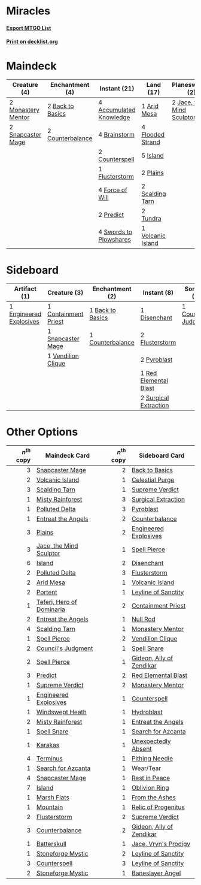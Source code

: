 # Miracles

#### [Export MTGO List](../collection/Miracles/Miracles.txt)
#### [Print on decklist.org](http://decklist.org/?deckmain=4%09Accumulated%20Knowledge%0A1%09Arid%20Mesa%0A2%09Back%20to%20Basics%0A4%09Brainstorm%0A1%09Council's%20Judgment%0A2%09Counterbalance%0A2%09Counterspell%0A4%09Flooded%20Strand%0A1%09Flusterstorm%0A4%09Force%20of%20Will%0A5%09Island%0A2%09Jace,%20the%20Mind%20Sculptor%0A2%09Monastery%20Mentor%0A2%09Plains%0A4%09Ponder%0A1%09Portent%0A2%09Predict%0A3%09Preordain%0A2%09Scalding%20Tarn%0A2%09Snapcaster%20Mage%0A4%09Swords%20to%20Plowshares%0A3%09Terminus%0A2%09Tundra%0A1%09Volcanic%20Island&deckside=1%09Back%20to%20Basics%0A1%09Containment%20Priest%0A1%09Council's%20Judgment%0A1%09Counterbalance%0A1%09Disenchant%0A1%09Engineered%20Explosives%0A2%09Flusterstorm%0A2%09Pyroblast%0A1%09Red%20Elemental%20Blast%0A1%09Snapcaster%20Mage%0A2%09Surgical%20Extraction%0A1%09Vendilion%20Clique)
# Maindeck

|                                        Creature (4)                                         |                                      Enchantment (4)                                      |                                           Instant (21)                                           |                                         Land (17)                                          |                                          Planeswalker (2)                                          |                                         Sorcery (12)                                          |
|---------------------------------------------------------------------------------------------|-------------------------------------------------------------------------------------------|--------------------------------------------------------------------------------------------------|--------------------------------------------------------------------------------------------|----------------------------------------------------------------------------------------------------|-----------------------------------------------------------------------------------------------|
|2 [Monastery Mentor](http://gatherer.wizards.com/Pages/Card/Details.aspx?multiverseid=391883)|2 [Back to Basics](http://gatherer.wizards.com/Pages/Card/Details.aspx?multiverseid=5711)  |4 [Accumulated Knowledge](http://gatherer.wizards.com/Pages/Card/Details.aspx?multiverseid=442029)|1 [Arid Mesa](http://gatherer.wizards.com/Pages/Card/Details.aspx?multiverseid=426054)      |2 [Jace, the Mind Sculptor](http://gatherer.wizards.com/Pages/Card/Details.aspx?multiverseid=382979)|1 [Council's Judgment](http://gatherer.wizards.com/Pages/Card/Details.aspx?multiverseid=382896)|
|2 [Snapcaster Mage](http://gatherer.wizards.com/Pages/Card/Details.aspx?multiverseid=425875) |2 [Counterbalance](http://gatherer.wizards.com/Pages/Card/Details.aspx?multiverseid=429868)|4 [Brainstorm](http://gatherer.wizards.com/Pages/Card/Details.aspx?multiverseid=382871)           |4 [Flooded Strand](http://gatherer.wizards.com/Pages/Card/Details.aspx?multiverseid=405098) |                                                                                                    |4 [Ponder](http://gatherer.wizards.com/Pages/Card/Details.aspx?multiverseid=451051)            |
|                                                                                             |                                                                                           |2 [Counterspell](http://gatherer.wizards.com/Pages/Card/Details.aspx?multiverseid=382897)         |5 [Island](http://gatherer.wizards.com/Pages/Card/Details.aspx?multiverseid=439602)         |                                                                                                    |1 [Portent](http://gatherer.wizards.com/Pages/Card/Details.aspx?multiverseid=184661)           |
|                                                                                             |                                                                                           |1 [Flusterstorm](http://gatherer.wizards.com/Pages/Card/Details.aspx?multiverseid=382942)         |2 [Plains](http://gatherer.wizards.com/Pages/Card/Details.aspx?multiverseid=439601)         |                                                                                                    |3 [Preordain](http://gatherer.wizards.com/Pages/Card/Details.aspx?multiverseid=265979)         |
|                                                                                             |                                                                                           |4 [Force of Will](http://gatherer.wizards.com/Pages/Card/Details.aspx?multiverseid=382943)        |2 [Scalding Tarn](http://gatherer.wizards.com/Pages/Card/Details.aspx?multiverseid=426069)  |                                                                                                    |3 [Terminus](http://gatherer.wizards.com/Pages/Card/Details.aspx?multiverseid=425851)          |
|                                                                                             |                                                                                           |2 [Predict](http://gatherer.wizards.com/Pages/Card/Details.aspx?multiverseid=451053)              |2 [Tundra](http://gatherer.wizards.com/Pages/Card/Details.aspx?multiverseid=383139)         |                                                                                                    |                                                                                               |
|                                                                                             |                                                                                           |4 [Swords to Plowshares](http://gatherer.wizards.com/Pages/Card/Details.aspx?multiverseid=383119) |1 [Volcanic Island](http://gatherer.wizards.com/Pages/Card/Details.aspx?multiverseid=383147)|                                                                                                    |                                                                                               |


# Sideboard

|                                           Artifact (1)                                           |                                         Creature (3)                                          |                                      Enchantment (2)                                      |                                          Instant (8)                                           |                                          Sorcery (1)                                          |
|--------------------------------------------------------------------------------------------------|-----------------------------------------------------------------------------------------------|-------------------------------------------------------------------------------------------|------------------------------------------------------------------------------------------------|-----------------------------------------------------------------------------------------------|
|1 [Engineered Explosives](http://gatherer.wizards.com/Pages/Card/Details.aspx?multiverseid=370549)|1 [Containment Priest](http://gatherer.wizards.com/Pages/Card/Details.aspx?multiverseid=429862)|1 [Back to Basics](http://gatherer.wizards.com/Pages/Card/Details.aspx?multiverseid=5711)  |1 [Disenchant](http://gatherer.wizards.com/Pages/Card/Details.aspx?multiverseid=201162)         |1 [Council's Judgment](http://gatherer.wizards.com/Pages/Card/Details.aspx?multiverseid=382896)|
|                                                                                                  |1 [Snapcaster Mage](http://gatherer.wizards.com/Pages/Card/Details.aspx?multiverseid=425875)   |1 [Counterbalance](http://gatherer.wizards.com/Pages/Card/Details.aspx?multiverseid=429868)|2 [Flusterstorm](http://gatherer.wizards.com/Pages/Card/Details.aspx?multiverseid=382942)       |                                                                                               |
|                                                                                                  |1 [Vendilion Clique](http://gatherer.wizards.com/Pages/Card/Details.aspx?multiverseid=370390)  |                                                                                           |2 [Pyroblast](http://gatherer.wizards.com/Pages/Card/Details.aspx?multiverseid=159243)          |                                                                                               |
|                                                                                                  |                                                                                               |                                                                                           |1 [Red Elemental Blast](http://gatherer.wizards.com/Pages/Card/Details.aspx?multiverseid=202447)|                                                                                               |
|                                                                                                  |                                                                                               |                                                                                           |2 [Surgical Extraction](http://gatherer.wizards.com/Pages/Card/Details.aspx?multiverseid=397706)|                                                                                               |


# Other Options

|*n*<sup>th</sup> copy|                                           Maindeck Card                                            |*n*<sup>th</sup> copy|                                          Sideboard Card                                           |
|--------------------:|----------------------------------------------------------------------------------------------------|--------------------:|---------------------------------------------------------------------------------------------------|
|                    3|[Snapcaster Mage](http://gatherer.wizards.com/Pages/Card/Details.aspx?multiverseid=425875)          |                    2|[Back to Basics](http://gatherer.wizards.com/Pages/Card/Details.aspx?multiverseid=5711)            |
|                    2|[Volcanic Island](http://gatherer.wizards.com/Pages/Card/Details.aspx?multiverseid=383147)          |                    1|[Celestial Purge](http://gatherer.wizards.com/Pages/Card/Details.aspx?multiverseid=397699)         |
|                    3|[Scalding Tarn](http://gatherer.wizards.com/Pages/Card/Details.aspx?multiverseid=426069)            |                    1|[Supreme Verdict](http://gatherer.wizards.com/Pages/Card/Details.aspx?multiverseid=438776)         |
|                    1|[Misty Rainforest](http://gatherer.wizards.com/Pages/Card/Details.aspx?multiverseid=426065)         |                    3|[Surgical Extraction](http://gatherer.wizards.com/Pages/Card/Details.aspx?multiverseid=397706)     |
|                    1|[Polluted Delta](http://gatherer.wizards.com/Pages/Card/Details.aspx?multiverseid=405104)           |                    3|[Pyroblast](http://gatherer.wizards.com/Pages/Card/Details.aspx?multiverseid=159243)               |
|                    1|[Entreat the Angels](http://gatherer.wizards.com/Pages/Card/Details.aspx?multiverseid=425829)       |                    2|[Counterbalance](http://gatherer.wizards.com/Pages/Card/Details.aspx?multiverseid=429868)          |
|                    3|[Plains](http://gatherer.wizards.com/Pages/Card/Details.aspx?multiverseid=439601)                   |                    2|[Engineered Explosives](http://gatherer.wizards.com/Pages/Card/Details.aspx?multiverseid=370549)   |
|                    3|[Jace, the Mind Sculptor](http://gatherer.wizards.com/Pages/Card/Details.aspx?multiverseid=382979)  |                    1|[Spell Pierce](http://gatherer.wizards.com/Pages/Card/Details.aspx?multiverseid=425876)            |
|                    6|[Island](http://gatherer.wizards.com/Pages/Card/Details.aspx?multiverseid=439602)                   |                    2|[Disenchant](http://gatherer.wizards.com/Pages/Card/Details.aspx?multiverseid=201162)              |
|                    2|[Polluted Delta](http://gatherer.wizards.com/Pages/Card/Details.aspx?multiverseid=405104)           |                    3|[Flusterstorm](http://gatherer.wizards.com/Pages/Card/Details.aspx?multiverseid=382942)            |
|                    2|[Arid Mesa](http://gatherer.wizards.com/Pages/Card/Details.aspx?multiverseid=426054)                |                    1|[Volcanic Island](http://gatherer.wizards.com/Pages/Card/Details.aspx?multiverseid=383147)         |
|                    2|[Portent](http://gatherer.wizards.com/Pages/Card/Details.aspx?multiverseid=184661)                  |                    1|[Leyline of Sanctity](http://gatherer.wizards.com/Pages/Card/Details.aspx?multiverseid=397677)     |
|                    1|[Teferi, Hero of Dominaria](http://gatherer.wizards.com/Pages/Card/Details.aspx?multiverseid=443095)|                    2|[Containment Priest](http://gatherer.wizards.com/Pages/Card/Details.aspx?multiverseid=429862)      |
|                    2|[Entreat the Angels](http://gatherer.wizards.com/Pages/Card/Details.aspx?multiverseid=425829)       |                    1|[Null Rod](http://gatherer.wizards.com/Pages/Card/Details.aspx?multiverseid=383034)                |
|                    4|[Scalding Tarn](http://gatherer.wizards.com/Pages/Card/Details.aspx?multiverseid=426069)            |                    1|[Monastery Mentor](http://gatherer.wizards.com/Pages/Card/Details.aspx?multiverseid=391883)        |
|                    1|[Spell Pierce](http://gatherer.wizards.com/Pages/Card/Details.aspx?multiverseid=425876)             |                    2|[Vendilion Clique](http://gatherer.wizards.com/Pages/Card/Details.aspx?multiverseid=370390)        |
|                    2|[Council's Judgment](http://gatherer.wizards.com/Pages/Card/Details.aspx?multiverseid=382896)       |                    1|[Spell Snare](http://gatherer.wizards.com/Pages/Card/Details.aspx?multiverseid=370447)             |
|                    2|[Spell Pierce](http://gatherer.wizards.com/Pages/Card/Details.aspx?multiverseid=425876)             |                    1|[Gideon, Ally of Zendikar](http://gatherer.wizards.com/Pages/Card/Details.aspx?multiverseid=401897)|
|                    3|[Predict](http://gatherer.wizards.com/Pages/Card/Details.aspx?multiverseid=451053)                  |                    2|[Red Elemental Blast](http://gatherer.wizards.com/Pages/Card/Details.aspx?multiverseid=202447)     |
|                    1|[Supreme Verdict](http://gatherer.wizards.com/Pages/Card/Details.aspx?multiverseid=438776)          |                    2|[Monastery Mentor](http://gatherer.wizards.com/Pages/Card/Details.aspx?multiverseid=391883)        |
|                    1|[Engineered Explosives](http://gatherer.wizards.com/Pages/Card/Details.aspx?multiverseid=370549)    |                    1|[Counterspell](http://gatherer.wizards.com/Pages/Card/Details.aspx?multiverseid=382897)            |
|                    1|[Windswept Heath](http://gatherer.wizards.com/Pages/Card/Details.aspx?multiverseid=405115)          |                    1|[Hydroblast](http://gatherer.wizards.com/Pages/Card/Details.aspx?multiverseid=159231)              |
|                    2|[Misty Rainforest](http://gatherer.wizards.com/Pages/Card/Details.aspx?multiverseid=426065)         |                    1|[Entreat the Angels](http://gatherer.wizards.com/Pages/Card/Details.aspx?multiverseid=425829)      |
|                    1|[Spell Snare](http://gatherer.wizards.com/Pages/Card/Details.aspx?multiverseid=370447)              |                    1|[Search for Azcanta](http://gatherer.wizards.com/Pages/Card/Details.aspx?multiverseid=435226)      |
|                    1|[Karakas](http://gatherer.wizards.com/Pages/Card/Details.aspx?multiverseid=201198)                  |                    1|[Unexpectedly Absent](http://gatherer.wizards.com/Pages/Card/Details.aspx?multiverseid=413575)     |
|                    4|[Terminus](http://gatherer.wizards.com/Pages/Card/Details.aspx?multiverseid=425851)                 |                    1|[Pithing Needle](http://gatherer.wizards.com/Pages/Card/Details.aspx?multiverseid=425815)          |
|                    1|[Search for Azcanta](http://gatherer.wizards.com/Pages/Card/Details.aspx?multiverseid=435226)       |                    1|Wear/Tear                                                                                          |
|                    4|[Snapcaster Mage](http://gatherer.wizards.com/Pages/Card/Details.aspx?multiverseid=425875)          |                    1|[Rest in Peace](http://gatherer.wizards.com/Pages/Card/Details.aspx?multiverseid=442021)           |
|                    7|[Island](http://gatherer.wizards.com/Pages/Card/Details.aspx?multiverseid=439602)                   |                    1|[Oblivion Ring](http://gatherer.wizards.com/Pages/Card/Details.aspx?multiverseid=205396)           |
|                    1|[Marsh Flats](http://gatherer.wizards.com/Pages/Card/Details.aspx?multiverseid=426064)              |                    1|[From the Ashes](http://gatherer.wizards.com/Pages/Card/Details.aspx?multiverseid=376346)          |
|                    1|[Mountain](http://gatherer.wizards.com/Pages/Card/Details.aspx?multiverseid=439604)                 |                    1|[Relic of Progenitus](http://gatherer.wizards.com/Pages/Card/Details.aspx?multiverseid=205326)     |
|                    2|[Flusterstorm](http://gatherer.wizards.com/Pages/Card/Details.aspx?multiverseid=382942)             |                    2|[Supreme Verdict](http://gatherer.wizards.com/Pages/Card/Details.aspx?multiverseid=438776)         |
|                    3|[Counterbalance](http://gatherer.wizards.com/Pages/Card/Details.aspx?multiverseid=429868)           |                    2|[Gideon, Ally of Zendikar](http://gatherer.wizards.com/Pages/Card/Details.aspx?multiverseid=401897)|
|                    1|[Batterskull](http://gatherer.wizards.com/Pages/Card/Details.aspx?multiverseid=233055)              |                    1|[Jace, Vryn's Prodigy](http://gatherer.wizards.com/Pages/Card/Details.aspx?multiverseid=439335)    |
|                    1|[Stoneforge Mystic](http://gatherer.wizards.com/Pages/Card/Details.aspx?multiverseid=198383)        |                    2|[Leyline of Sanctity](http://gatherer.wizards.com/Pages/Card/Details.aspx?multiverseid=397677)     |
|                    3|[Counterspell](http://gatherer.wizards.com/Pages/Card/Details.aspx?multiverseid=382897)             |                    3|[Leyline of Sanctity](http://gatherer.wizards.com/Pages/Card/Details.aspx?multiverseid=397677)     |
|                    2|[Stoneforge Mystic](http://gatherer.wizards.com/Pages/Card/Details.aspx?multiverseid=198383)        |                    1|[Baneslayer Angel](http://gatherer.wizards.com/Pages/Card/Details.aspx?multiverseid=401633)        |

